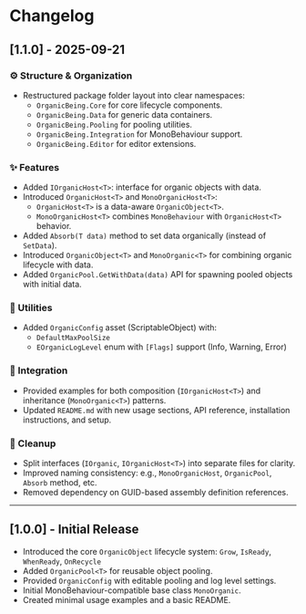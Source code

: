 # Changelog

## [1.1.0] - 2025-09-21

### ⚙️ Structure & Organization

- Restructured package folder layout into clear namespaces:
  - `OrganicBeing.Core` for core lifecycle components.
  - `OrganicBeing.Data` for generic data containers.
  - `OrganicBeing.Pooling` for pooling utilities.
  - `OrganicBeing.Integration` for MonoBehaviour support.
  - `OrganicBeing.Editor` for editor extensions.

### ✨ Features

- Added `IOrganicHost<T>`: interface for organic objects with data.
- Introduced `OrganicHost<T>` and `MonoOrganicHost<T>`:
  - `OrganicHost<T>` is a data-aware `OrganicObject<T>`.
  - `MonoOrganicHost<T>` combines `MonoBehaviour` with `OrganicHost<T>` behavior.
- Added `Absorb(T data)` method to set data organically (instead of `SetData`).
- Introduced `OrganicObject<T>` and `MonoOrganic<T>` for combining organic lifecycle with data.
- Added `OrganicPool.GetWithData(data)` API for spawning pooled objects with initial data.

### 🧪 Utilities

- Added `OrganicConfig` asset (ScriptableObject) with:
  - `DefaultMaxPoolSize`
  - `EOrganicLogLevel` enum with `[Flags]` support (Info, Warning, Error)

### 🧩 Integration

- Provided examples for both composition (`IOrganicHost<T>`) and inheritance (`MonoOrganic<T>`) patterns.
- Updated `README.md` with new usage sections, API reference, installation instructions, and setup.

### 🧼 Cleanup

- Split interfaces (`IOrganic`, `IOrganicHost<T>`) into separate files for clarity.
- Improved naming consistency: e.g., `MonoOrganicHost`, `OrganicPool`, `Absorb` method, etc.
- Removed dependency on GUID-based assembly definition references.

---

## [1.0.0] - Initial Release

- Introduced the core `OrganicObject` lifecycle system: `Grow`, `IsReady`, `WhenReady`, `OnRecycle`
- Added `OrganicPool<T>` for reusable object pooling.
- Provided `OrganicConfig` with editable pooling and log level settings.
- Initial MonoBehaviour-compatible base class `MonoOrganic`.
- Created minimal usage examples and a basic README.
